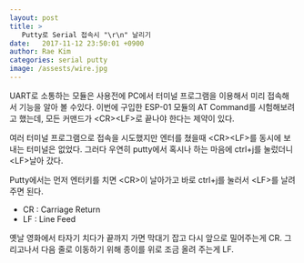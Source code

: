 ```yaml
---
layout: post
title: >
   Putty로 Serial 접속시 "\r\n" 날리기
date:   2017-11-12 23:50:01 +0900
author: Rae Kim
categories: serial putty
image: /assests/wire.jpg
---
```


UART로 소통하는 모듈은 사용전에 PC에서 터미널 프로그램을 이용해서 미리 접속해서 기능을 알아 볼 수있다. 이번에 구입한 ESP-01 모듈의 AT Command를 시험해보려고 했는데, 모든 커맨드가 \<CR>\<LF>로 끝나야 한다는 제약이 있다.

여러 터미널 프로그램으로 접속을 시도했지만 엔터를 쳤을때 \<CR>\<LF>를 동시에 보내는 터미널은 없었다. 그러다 우연히 putty에서 혹시나 하는 마음에 ctrl+j를 눌렀더니 \<LF>날아 갔다. 

Putty에서는 먼저 엔터키를 치면 \<CR>이 날아가고 바로 ctrl+j를 눌러서 \<LF>를 날려주면 된다.

- CR : Carriage Return
- LF : Line Feed

옛날 영화에서 타자기 치다가 끝까지 가면 막대기 잡고 다시 앞으로 밀어주는게 CR. 그리고나서 다음 줄로 이동하기 위해 종이를 위로 조금 올려 주는게 LF.
